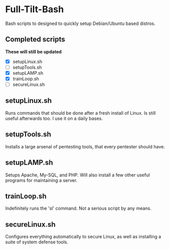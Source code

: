 # Full-Tilt-Bash
Bash scripts to designed to quickly setup Debian/Ubuntu based distros.

## Completed scripts
**These will still be updated**
- [x] setupLinux.sh
- [ ] setupTools.sh
- [x] setupLAMP.sh
- [x] trainLoop.sh
- [ ] secureLinux.sh

## setupLinux.sh
Runs commands that should be done after a fresh install of Linux. Is still useful afterwards too. I use it on a daily bases.

## setupTools.sh
Installs a large arsenal of pentesting tools, that every pentester should have.

## setupLAMP.sh
Setups Apache, My-SQL, and PHP. Will also install a few other useful programs for maintaining a server.

## trainLoop.sh
Indefinitely runs the 'sl' command. Not a serious script by any means.

## secureLinux.sh
Configures everything automatically to secure Linux, as well as installing a suite of system defense tools.